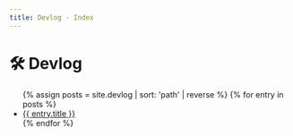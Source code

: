 ```yaml
---
title: Devlog - Index
---
```


# 🛠️ Devlog

<ul>
{% assign posts = site.devlog | sort: 'path' | reverse %}
{% for entry in posts %}
  <li><a href="{{ entry.url | relative_url }}">{{ entry.title }}</a></li>
{% endfor %}
</ul>
